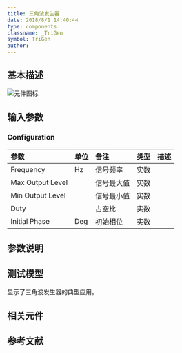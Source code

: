```yaml
---
title: 三角波发生器
date: 2018/8/1 14:40:44
type: components
classname: _TriGen
symbol: TriGen
author: 
---
```

## <span id="comp_desc">基本描述</span>
![元件图标]()

## <span id="comp_params">输入参数</span>
### <span id="comp_params_group_Configuration">Configuration</span>
| 参数 | 单位 | 备注 | 类型 | 描述 |
| :--- | :--- | :--- | :--: | :--- |
| <span id="comp_params_param_F">Frequency</span> | Hz | 信号频率 | 实数 |  |
| <span id="comp_params_param_Max">Max Output Level</span> |  | 信号最大值 | 实数 |  |
| <span id="comp_params_param_Min">Min Output Level</span> |  | 信号最小值 | 实数 |  |
| <span id="comp_params_param_Duty">Duty</span> |  | 占空比 | 实数 |  |
| <span id="comp_params_param_Phase">Initial Phase</span> | Deg | 初始相位 | 实数 |  |

[Frequency]: #comp_params_param_F "Frequency"
[Max Output Level]: #comp_params_param_Max "Max Output Level"
[Min Output Level]: #comp_params_param_Min "Min Output Level"
[Duty]: #comp_params_param_Duty "Duty"
[Initial Phase]: #comp_params_param_Phase "Initial Phase"


## <span id="comp_remarks">参数说明</span>


## <span id="comp_example">测试模型</span>
[<test name>](<test link>)显示了三角波发生器的典型应用。

## <span id="comp_seealso">相关元件</span>

## <span id="comp_ref">参考文献</span>




